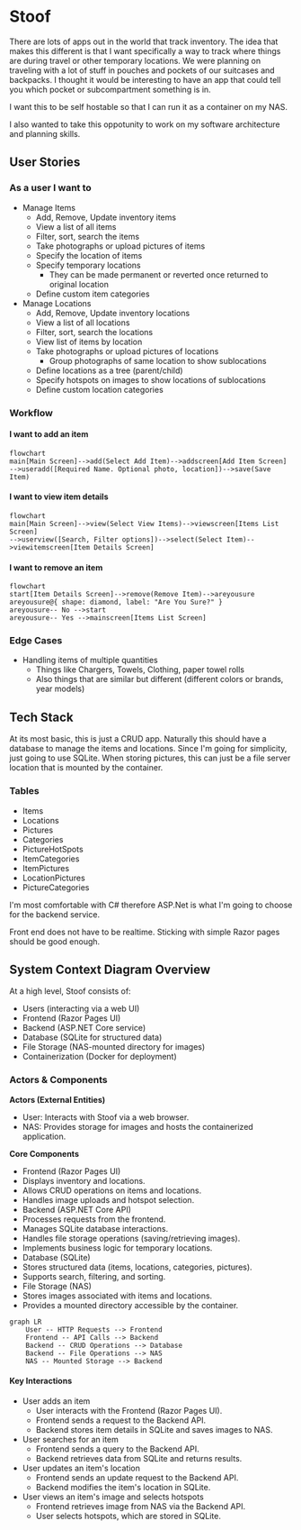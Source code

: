 # Stoof
There are lots of apps out in the world that track inventory. The idea that makes this different is that I want specifically a way to track where things are during travel or other temporary locations. We were planning on traveling with a lot of stuff in pouches and pockets of our suitcases and backpacks. I thought it would be interesting to have an app that could tell you which pocket or subcompartment something is in.

I want this to be self hostable so that I can run it as a container on my NAS.

I also wanted to take this oppotunity to work on my software architecture and planning skills.

## User Stories
### As a user I want to
- Manage Items
    - Add, Remove, Update inventory items
    - View a list of all items
    - Filter, sort, search the items
    - Take photographs or upload pictures of items
    - Specify the location of items
    - Specify temporary locations
        - They can be made permanent or reverted once returned to original location
    - Define custom item categories
- Manage Locations
    - Add, Remove, Update inventory locations
    - View a list of all locations
    - Filter, sort, search the locations
    - View list of items by location
    - Take photographs or upload pictures of locations
        - Group photographs of same location to show sublocations
    - Define locations as a tree (parent/child)
    - Specify hotspots on images to show locations of sublocations
    - Define custom location categories

### Workflow
#### I want to add an item
``` mermaid
flowchart
main[Main Screen]-->add(Select Add Item)-->addscreen[Add Item Screen]
-->useradd([Required Name. Optional photo, location])-->save(Save Item)
```
#### I want to view item details
``` mermaid
flowchart
main[Main Screen]-->view(Select View Items)-->viewscreen[Items List Screen]
-->userview([Search, Filter options])-->select(Select Item)-->viewitemscreen[Item Details Screen]
```
#### I want to remove an item
``` mermaid
flowchart
start[Item Details Screen]-->remove(Remove Item)-->areyousure
areyousure@{ shape: diamond, label: "Are You Sure?" }
areyousure-- No -->start
areyousure-- Yes -->mainscreen[Items List Screen]
```
### Edge Cases
- Handling items of multiple quantities
    - Things like Chargers, Towels, Clothing, paper towel rolls
    - Also things that are similar but different (different colors or brands, year models)


## Tech Stack
At its most basic, this is just a CRUD app. Naturally this should have a database to manage the items and locations. Since I'm going for simplicity, just going to use SQLite.
When storing pictures, this can just be a file server location that is mounted by the container.
### Tables
- Items
- Locations
- Pictures
- Categories
- PictureHotSpots
- ItemCategories
- ItemPictures
- LocationPictures
- PictureCategories


I'm most comfortable with C# therefore ASP.Net is what I'm going to choose for the backend service.

Front end does not have to be realtime. Sticking with simple Razor pages should be good enough.

## System Context Diagram Overview
At a high level, Stoof consists of:
- Users (interacting via a web UI)
- Frontend (Razor Pages UI)
- Backend (ASP.NET Core service)
- Database (SQLite for structured data)
- File Storage (NAS-mounted directory for images)
- Containerization (Docker for deployment)


### Actors & Components
**Actors (External Entities)**
- User: Interacts with Stoof via a web browser.
- NAS: Provides storage for images and hosts the containerized application.

**Core Components**
- Frontend (Razor Pages UI)
- Displays inventory and locations.
- Allows CRUD operations on items and locations.
- Handles image uploads and hotspot selection.
- Backend (ASP.NET Core API)
- Processes requests from the frontend.
- Manages SQLite database interactions.
- Handles file storage operations (saving/retrieving images).
- Implements business logic for temporary locations.
- Database (SQLite)
- Stores structured data (items, locations, categories, pictures).
- Supports search, filtering, and sorting.
- File Storage (NAS)
- Stores images associated with items and locations.
- Provides a mounted directory accessible by the container.

```mermaid
graph LR
    User -- HTTP Requests --> Frontend
    Frontend -- API Calls --> Backend
    Backend -- CRUD Operations --> Database
    Backend -- File Operations --> NAS
    NAS -- Mounted Storage --> Backend
```

#### Key Interactions
- User adds an item
    - User interacts with the Frontend (Razor Pages UI).
    - Frontend sends a request to the Backend API.
    - Backend stores item details in SQLite and saves images to NAS.
- User searches for an item
    - Frontend sends a query to the Backend API.
    - Backend retrieves data from SQLite and returns results.
- User updates an item's location
    - Frontend sends an update request to the Backend API.
    - Backend modifies the item's location in SQLite.
- User views an item's image and selects hotspots
    - Frontend retrieves image from NAS via the Backend API.
    - User selects hotspots, which are stored in SQLite.
